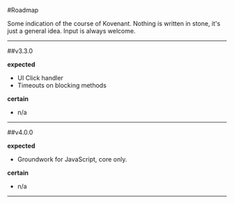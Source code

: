 #Roadmap

Some indication of the course of Kovenant. Nothing is written in stone, it's just a general idea.
Input is always welcome.

---

##v3.3.0

**expected**

* UI Click handler
* Timeouts on blocking methods

**certain**

* n/a

---

##v4.0.0

**expected**

* Groundwork for JavaScript, core only.

**certain**

* n/a

---